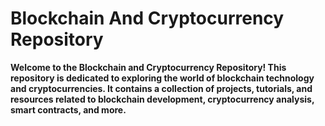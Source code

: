 # Blockchain And Cryptocurrency Repository
**Welcome to the Blockchain and Cryptocurrency Repository! This repository is dedicated to exploring the world of blockchain technology and cryptocurrencies. 
It contains a collection of projects, tutorials, and resources related to blockchain development, cryptocurrency analysis, smart contracts, and more.**
